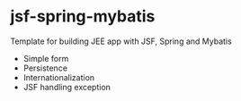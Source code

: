 jsf-spring-mybatis
==================

Template for building JEE app with JSF, Spring and Mybatis
- Simple form
- Persistence
- Internationalization
- JSF handling exception
